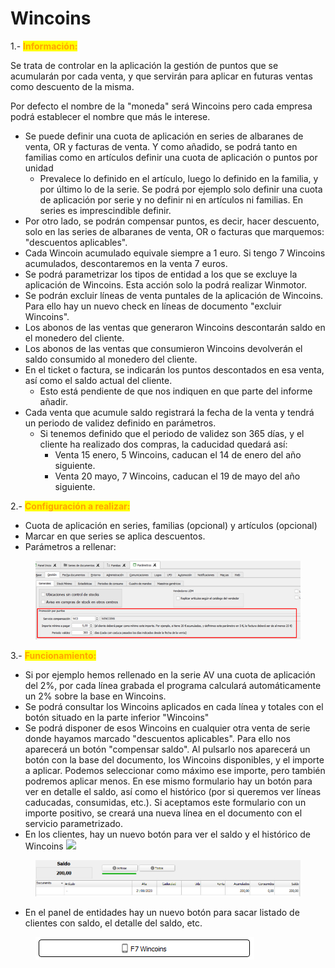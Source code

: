 # Wincoins

1.- <mark style="color:orange;">**Información:**</mark>



Se trata de controlar en la aplicación la gestión de puntos que se acumularán por cada venta, y que servirán para aplicar en futuras ventas como descuento de la misma.

Por defecto el nombre de la "moneda" será Wincoins pero cada empresa podrá establecer el nombre que más le interese.

* Se puede definir una cuota de aplicación en series de albaranes de venta, OR y facturas de venta. Y como añadido, se podrá tanto en familias como en artículos definir una cuota de aplicación o puntos por unidad
  * Prevalece lo definido en el artículo, luego lo definido en la familia, y por último lo de la serie. Se podrá por ejemplo solo definir una cuota de aplicación por serie y no definir ni en artículos ni familias. En series es imprescindible definir.
* Por otro lado, se podrán compensar puntos, es decir, hacer descuento, solo en las series de albaranes de venta, OR o facturas que marquemos: "descuentos aplicables".
* Cada Wincoin acumulado equivale siempre a 1 euro. Si tengo 7 Wincoins acumulados, descontaremos en la venta 7 euros.
* Se podrá parametrizar los tipos de entidad a los que se excluye la aplicación de Wincoins. Esta acción solo la podrá realizar Winmotor.
* Se podrán excluir líneas de venta puntales de la aplicación de Wincoins. Para ello hay un nuevo check en líneas de documento "excluir Wincoins".
* Los abonos de las ventas que generaron Wincoins descontarán saldo en el monedero del cliente.
* Los abonos de las ventas que consumieron Wincoins devolverán el saldo consumido al monedero del cliente.
* En el ticket o factura, se indicarán los puntos descontados en esa venta, así como el saldo actual del cliente.
  * Esto está pendiente de que nos indiquen en que parte del informe añadir.
* Cada venta que acumule saldo registrará la fecha de la venta y tendrá un periodo de validez definido en parámetros.
  * Si tenemos definido que el periodo de validez son 365 días, y el cliente ha realizado dos compras, la caducidad quedará así:
    * Venta 15 enero, 5 Wincoins, caducan el 14 de enero del año siguiente.
    * Venta 20 mayo, 7 Wincoins, caducan el 19 de mayo del año siguiente.

2.-  <mark style="color:orange;">**Configuración a realizar:**</mark>

* &#x20;Cuota de aplicación en series, familias (opcional) y artículos (opcional)
* Marcar en que series se aplica descuentos.
*   Parámetros a rellenar:



<figure><img src="../.gitbook/assets/4e16cb54-7e22-4a57-aeda-d4a80c67ef31.png" alt=""><figcaption></figcaption></figure>

3.- <mark style="color:orange;">**Funcionamiento:**</mark>

* Si por ejemplo hemos rellenado en la serie AV una cuota de aplicación del 2%, por cada línea grabada el programa calculará automáticamente un 2% sobre la base en Wincoins.
* Se podrá consultar los Wincoins aplicados en cada línea y totales con el botón situado en la parte inferior "Wincoins"
* Se podrá disponer de esos Wincoins en cualquier otra venta de serie donde hayamos marcado "descuentos aplicables". Para ello nos aparecerá un botón "compensar saldo". Al pulsarlo nos aparecerá un botón con la base del documento, los Wincoins disponibles, y el importe a aplicar. Podemos seleccionar como máximo ese importe, pero también podremos aplicar menos. En ese mismo formulario hay un botón para ver en detalle el saldo, así como el histórico (por si queremos ver líneas caducadas, consumidas, etc.). Si aceptamos este formulario con un importe positivo, se creará una nueva línea en el documento con el servicio parametrizado.
* En los clientes, hay un nuevo botón para ver el saldo y el histórico de Wincoins ![](<../.gitbook/assets/Screenshot\_3 (1).png>)

<figure><img src="../.gitbook/assets/Screenshot_4 (1).png" alt=""><figcaption></figcaption></figure>

* En el panel de entidades hay un nuevo botón para sacar listado de clientes con saldo, el detalle del saldo, etc.

<figure><img src="../.gitbook/assets/Screenshot_2 (1).png" alt=""><figcaption></figcaption></figure>
